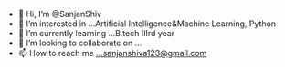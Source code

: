 - 👋 Hi, I’m @SanjanShiv
- 👀 I’m interested in ...Artificial Intelligence&Machine Learning, Python
- 🌱 I’m currently learning ...B.tech IIIrd year
- 💞️ I’m looking to collaborate on ...
- 📫 How to reach me ...sanjanshiva123@gmail.com

<!---
SanjanShiv/SanjanShiv is a ✨ special ✨ repository because its `README.md` (this file) appears on your GitHub profile.
You can click the Preview link to take a look at your changes.
--->

